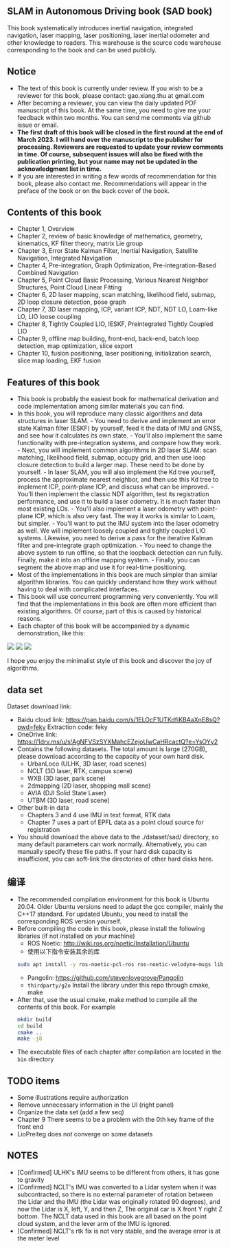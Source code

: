 ## SLAM in Autonomous Driving book (SAD book)

This book systematically introduces inertial navigation, integrated navigation, laser mapping, laser positioning, laser inertial odometer and other knowledge to readers. This warehouse is the source code warehouse corresponding to the book and can be used publicly.

## Notice
- The text of this book is currently under review. If you wish to be a reviewer for this book, please contact: gao.xiang.thu at gmail.com
- After becoming a reviewer, you can view the daily updated PDF manuscript of this book. At the same time, you need to give me your feedback within two months. You can send me comments via github issue or email.
- **The first draft of this book will be closed in the first round at the end of March 2023. I will hand over the manuscript to the publisher for processing. Reviewers are requested to update your review comments in time. Of course, subsequent issues will also be fixed with the publication printing, but your name may not be updated in the acknowledgment list in time.**
- If you are interested in writing a few words of recommendation for this book, please also contact me. Recommendations will appear in the preface of the book or on the back cover of the book.

## Contents of this book

- Chapter 1, Overview
- Chapter 2, review of basic knowledge of mathematics, geometry, kinematics, KF filter theory, matrix Lie group
- Chapter 3, Error State Kalman Filter, Inertial Navigation, Satellite Navigation, Integrated Navigation
- Chapter 4, Pre-integration, Graph Optimization, Pre-integration-Based Combined Navigation
- Chapter 5, Point Cloud Basic Processing, Various Nearest Neighbor Structures, Point Cloud Linear Fitting
- Chapter 6, 2D laser mapping, scan matching, likelihood field, submap, 2D loop closure detection, pose graph
- Chapter 7, 3D laser mapping, ICP, variant ICP, NDT, NDT LO, Loam-like LO, LIO loose coupling
- Chapter 8, Tightly Coupled LIO, IESKF, Preintegrated Tightly Coupled LIO
- Chapter 9, offline map building, front-end, back-end, batch loop detection, map optimization, slice export
- Chapter 10, fusion positioning, laser positioning, initialization search, slice map loading, EKF fusion

## Features of this book


- This book is probably the easiest book for mathematical derivation and code implementation among similar materials you can find.
- In this book, you will reproduce many classic algorithms and data structures in laser SLAM.
        - You need to derive and implement an error state Kalman filter (ESKF) by yourself, feed it the data of IMU and GNSS, and see how it calculates its own state.
        - You'll also implement the same functionality with pre-integration systems, and compare how they work.
        - Next, you will implement common algorithms in 2D laser SLAM: scan matching, likelihood field, submap, occupy grid, and then use loop closure detection to build a larger map. These need to be done by yourself.
        - In laser SLAM, you will also implement the Kd tree yourself, process the approximate nearest neighbor, and then use this Kd tree to implement ICP, point-plane ICP, and discuss what can be improved.
        - You'll then implement the classic NDT algorithm, test its registration performance, and use it to build a laser odometry. It is much faster than most existing LOs.
        - You'll also implement a laser odometry with point-plane ICP, which is also very fast. The way it works is similar to Loam, but simpler.
        - You'll want to put the IMU system into the laser odometry as well. We will implement loosely coupled and tightly coupled LIO systems. Likewise, you need to derive a pass for the iterative Kalman filter and pre-integrate graph optimization.
        - You need to change the above system to run offline, so that the loopback detection can run fully. Finally, make it into an offline mapping system.
        - Finally, you can segment the above map and use it for real-time positioning.
- Most of the implementations in this book are much simpler than similar algorithm libraries. You can quickly understand how they work without having to deal with complicated interfaces.
- This book will use concurrent programming very conveniently. You will find that the implementations in this book are often more efficient than existing algorithms. Of course, part of this is caused by historical reasons.
- Each chapter of this book will be accompanied by a dynamic demonstration, like this:

![](./doc/lio_demo.gif)
![](./doc/2dmapping_demo.gif)
![](./doc/lo_demo.gif)

I hope you enjoy the minimalist style of this book and discover the joy of algorithms.

## data set
Dataset download link:
- Baidu cloud link: https://pan.baidu.com/s/1ELOcF1UTKdfiKBAaXnE8sQ?pwd=feky Extraction code: feky
- OneDrive link: https://1drv.ms/u/s!AgNFVSzSYXMahcEZejoUwCaHRcactQ?e=YsOYy2
- Contains the following datasets. The total amount is large (270GB), please download according to the capacity of your own hard disk.
    - UrbanLoco (ULHK, 3D laser, road scenes)
    - NCLT (3D laser, RTK, campus scene)
    - WXB (3D laser, park scene)
    - 2dmapping (2D laser, shopping mall scene)
    - AVIA (DJI Solid State Laser)
    - UTBM (3D laser, road scene)
- Other built-in data
    - Chapters 3 and 4 use IMU in text format, RTK data
    - Chapter 7 uses a part of EPFL data as a point cloud source for registration
- You should download the above data to the ./dataset/sad/ directory, so many default parameters can work normally. Alternatively, you can manually specify these file paths. If your hard disk capacity is insufficient, you can soft-link the directories of other hard disks here.

## 编译

- The recommended compilation environment for this book is Ubuntu 20.04. Older Ubuntu versions need to adapt the gcc compiler, mainly the C++17 standard. For updated Ubuntu, you need to install the corresponding ROS version yourself.
- Before compiling the code in this book, please install the following libraries (if not installed on your machine)
    - ROS Noetic: http://wiki.ros.org/noetic/Installation/Ubuntu
    - 使用以下指令安装其余的库
    ```bash
    sudo apt install -y ros-noetic-pcl-ros ros-noetic-velodyne-msgs libopencv-dev libgoogle-glog-dev libeigen3-dev libsuitesparse-dev libpcl-dev libyaml-cpp-dev libbtbb-dev libgmock-dev
    ```
    - Pangolin: https://github.com/stevenlovegrove/Pangolin
    - `thirdparty/g2o` Install the library under this repo through cmake, make
- After that, use the usual cmake, make method to compile all the contents of this book. For example
    ```bash
    mkdir build
    cd build
    cmake ..
    make -j8
    ```
- The executable files of each chapter after compilation are located in the `bin` directory

## TODO items 
- Some illustrations require authorization
- Remove unnecessary information in the UI (right panel)
- Organize the data set (add a few seq)
- Chapter 9 There seems to be a problem with the 0th key frame of the front end
- LioPreiteg does not converge on some datasets

## NOTES
- [Confirmed] ULHK's IMU seems to be different from others, it has gone to gravity
- [Confirmed] NCLT's IMU was converted to a Lidar system when it was subcontracted, so there is no external parameter of rotation between the Lidar and the IMU (the Lidar was originally rotated 90 degrees), and now the Lidar is X, left, Y, and then Z, The original car is X front Y right Z bottom. The NCLT data used in this book are all based on the point cloud system, and the lever arm of the IMU is ignored.
- [Confirmed] NCLT's rtk fix is ​​not very stable, and the average error is at the meter level